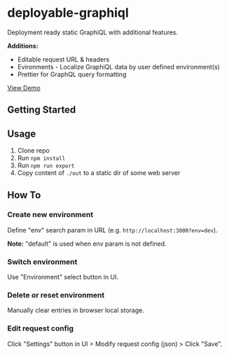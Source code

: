 # deployable-graphiql

Deployment ready static GraphiQL with additional features.

**Additions:**

- Editable request URL & headers
- Evironments - Localize GraphiQL data by user defined environment(s)
- Prettier for GraphQL query formatting

[View Demo](https://deployable-graphiql-demo.now.sh)

## Getting Started

## Usage

1.  Clone repo
2.  Run `npm install`
3.  Run `npm run export`
4.  Copy content of `./out` to a static dir of some web server

## How To

### Create new environment

Define "env" search param in URL (e.g. `http://localhost:3000?env=dev`).

**Note:** "default" is used when env param is not defined.

### Switch environment

Use "Environment" select button in UI.

### Delete or reset environment

Manually clear entries in browser local storage.

### Edit request config

Click "Settings" button in UI > Modify request config (json) > Click "Save".
